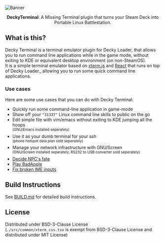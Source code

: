 ![Banner](https://github.com/user-attachments/assets/bfe5fa56-0f64-4f16-beb8-e6a46b9c18bd)

<p align="center"><b>DeckyTerminal</b>: A Missing Terminal plugin that turns your Steam Deck into Portable Linux Battlestation.</p>

<!--
<p align="center"><img src="https://img.shields.io/badge/dynamic/json?url=https%3A%2F%2Fplugins.deckbrew.xyz%2Fplugins&query=%24%5B%3F(%40.name%20%3D%3D%20'Decky%20Terminal')%5D.downloads&suffix=%20installs&label=decky&color=3ea6a3" /></p>
-->

## What is this?
Decky Terminal is a terminal emulator plugin for Decky Loader, that allows you to run command line applications while in the game mode, without exiting to KDE or equivalent desktop environment (on non-SteamOS).  
It is a simple terminal emulator based on [xterm.js](https://xtermjs.org/) and [React](https://reactjs.org/) that runs on top of Decky Loader., allowing you to run some quick command line applications.

### Use cases
Here are some use cases that you can do with Decky Terminal:
* Quickly run some command-line application in game-mode
* Show off your `"31337"` Linux command line skills to public on the go 
* Edit simple file with vim/emacs without exiting to KDE jumping all the hoops  
  <sup>(GNU/Emacs installed seperately)</sup>
* Use it as your dumb terminal for your ssh  
  <sup>(phone hotspot data plan sold seperately)</sup>
* Manage your network infrastructure with GNU/Screen   
  <sup>(GNU/Screen installed seperately, RS232 to USB converter sold seperately)</sup>
* [Decide NPC's fate](https://www.youtube.com/watch?v=cLT465WM8uw)
* [Play BadApple](https://www.youtube.com/watch?v=pSygAG933Yw)
* [Fix broken IME inputs](https://gall.dcinside.com/mgallery/board/view/?id=umpc&no=65008)

## Build Instructions
See [BUILD.md](./BUILD.md) for detailed build instructions.


## License
Distributed under BSD-3-Clause License  
(`./src/common/xterm_css.tsx` is exempt from BSD-3-Clause License and distributed under MIT License)

